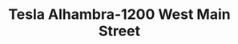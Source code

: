---
title: "Tesla Alhambra-1200 West Main Street"
url: /alhambra/tesla-alhambra-1200-west-main-street/
shop: Autohaus
---